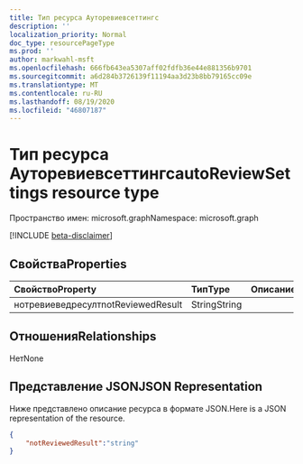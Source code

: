 ```yaml
---
title: Тип ресурса Ауторевиевсеттингс
description: ''
localization_priority: Normal
doc_type: resourcePageType
ms.prod: ''
author: markwahl-msft
ms.openlocfilehash: 666fb643ea5307aff02fdfb36e44e881356b9701
ms.sourcegitcommit: a6d284b3726139f11194aa3d23b8bb79165cc09e
ms.translationtype: MT
ms.contentlocale: ru-RU
ms.lasthandoff: 08/19/2020
ms.locfileid: "46807187"
---
```

# <a name="autoreviewsettings-resource-type"></a><span data-ttu-id="57838-102">Тип ресурса Ауторевиевсеттингс</span><span class="sxs-lookup"><span data-stu-id="57838-102">autoReviewSettings resource type</span></span>

<span data-ttu-id="57838-103">Пространство имен: microsoft.graph</span><span class="sxs-lookup"><span data-stu-id="57838-103">Namespace: microsoft.graph</span></span>

[!INCLUDE [beta-disclaimer](../../includes/beta-disclaimer.md)]


## <a name="properties"></a><span data-ttu-id="57838-104">Свойства</span><span class="sxs-lookup"><span data-stu-id="57838-104">Properties</span></span>
|<span data-ttu-id="57838-105">Свойство</span><span class="sxs-lookup"><span data-stu-id="57838-105">Property</span></span>|<span data-ttu-id="57838-106">Тип</span><span class="sxs-lookup"><span data-stu-id="57838-106">Type</span></span>|<span data-ttu-id="57838-107">Описание</span><span class="sxs-lookup"><span data-stu-id="57838-107">Description</span></span>|
|:---|:---|:---|
| <span data-ttu-id="57838-108">нотревиеведресулт</span><span class="sxs-lookup"><span data-stu-id="57838-108">notReviewedResult</span></span> | <span data-ttu-id="57838-109">String</span><span class="sxs-lookup"><span data-stu-id="57838-109">String</span></span> |  |

## <a name="relationships"></a><span data-ttu-id="57838-110">Отношения</span><span class="sxs-lookup"><span data-stu-id="57838-110">Relationships</span></span>
<span data-ttu-id="57838-111">Нет</span><span class="sxs-lookup"><span data-stu-id="57838-111">None</span></span>

## <a name="json-representation"></a><span data-ttu-id="57838-112">Представление JSON</span><span class="sxs-lookup"><span data-stu-id="57838-112">JSON Representation</span></span>
<span data-ttu-id="57838-113">Ниже представлено описание ресурса в формате JSON.</span><span class="sxs-lookup"><span data-stu-id="57838-113">Here is a JSON representation of the resource.</span></span>
<!--{
  "blockType": "resource",
  "@odata.type": "microsoft.graph.autoReviewSettings"
}-->
``` json
{
    "notReviewedResult":"string"
}
```



